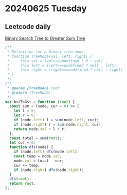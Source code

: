 # 20240625 Tuesday

## Leetcode daily

[Binary Search Tree to Greater Sum Tree](https://leetcode.com/problems/binary-search-tree-to-greater-sum-tree/?envType=daily-question&envId=2024-06-25)

```js
/**
 * Definition for a binary tree node.
 * function TreeNode(val, left, right) {
 *     this.val = (val===undefined ? 0 : val)
 *     this.left = (left===undefined ? null : left)
 *     this.right = (right===undefined ? null : right)
 * }
 */
/**
 * @param {TreeNode} root
 * @return {TreeNode}
 */
var bstToGst = function (root) {
  const sum = (node, cur = 0) => {
    let l = 0;
    let r = 0;
    if (node.left) l = sum(node.left, cur);
    if (node.right) r = sum(node.right, cur);
    return node.val + l + r;
  };
  const total = sum(root);
  let cur = 0;
  function dfs(node) {
    if (node.left) dfs(node.left);
    const temp = node.val;
    node.val = total - cur;
    cur += temp;
    if (node.right) dfs(node.right);
  }
  dfs(root);
  return root;
};
```
